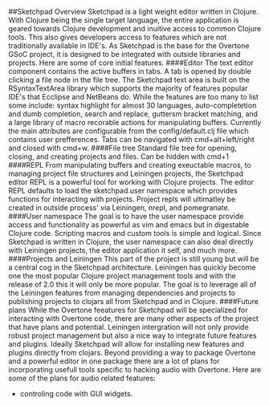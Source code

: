 ##Sketchpad Overview
Sketchpad is a light weight editor written in Clojure. With Clojure being the single target language, the entire application is geared towards Clojure development and inuitive access to common Clojure tools. This also gives developers access to features which are not traditionally available in IDE's.  As Sketchpad is the base for the Overtone GSoC project, it is designed to be integrated with outside libraries and projects. Here are some of core initial features.
####Editor
The text editor component contains the active buffers in tabs. A tab is opened by double clicking a file node in the file tree. The Sketchpad text area is built on the RSyntaxTextArea library which supports the majority of features popular IDE's that Ecclipse and NetBeans do. While the features are too many to list some include: syntax highlight for almost 30 languages, auto-completetion and dumb completion, search and replace, guttersm bracket matching, and a large library of macro recorable actions for manipulating buffers. Currently the main attributes are configurable from the config/default.clj file which contains user prefferences. Tabs can be navigated with cmd+alt+left/right and closed with cmd+w.
####File tree
Standard file tree for opening, closing, and creating projects and files. Can be hidden with cmd+1
####REPL
From manipulating buffers and creating exeuctable macros, to managing project file structures and Leiningen projects, the Sketchpad editor REPL is a powerful tool for working with Clojure projects. The editor REPL defaults to load the sketchpad.user namespace which provides functions for interacting with projects. Project repls will ultimatley be created in outside process' via Leiningen, nrepl, and pomegranate. 
####User namespace
The goal is to have the user namespace provide access and functionality as powerful as vim and emacs but in digestable Clojure code. Scripting macros and custom tools is simple and logical. Since Sketchpad is written in Clojure, the user namespace can also deal directly with Leiningen projects, the editor application it self, and much more.
####Projects and Leiningen
This part of the project is still young but will be a central cog in the Sketchpad architecture. Leiningen has quickly become one the most popular Clojure project management tools and with the release of 2.0 this it will only be more popular. The goal is to leverage all of the Leiningen features from managing dependencies and projects to publishing projects to clojars all from Sketchpad and in Clojure. 
####Future plans
While the Overtone feeatures for Sketchpad will be specialized for interacting with Overtone code, there are many other aspects of the project that have plans and potential. Leiningen intergration will not only provide robust project management but also a nice way to integrate future features and plugins. Ideally Sketchpad will allow for installing new features and plugins directly from clojars.
Beyond providing a way to package Overtone and a powerful editor in one package there are a lot of plans for incorporating usefull tools specific to hacking audio with Overtone. Here are some of the plans for audio related features:
- controling code with GUI widgets. 